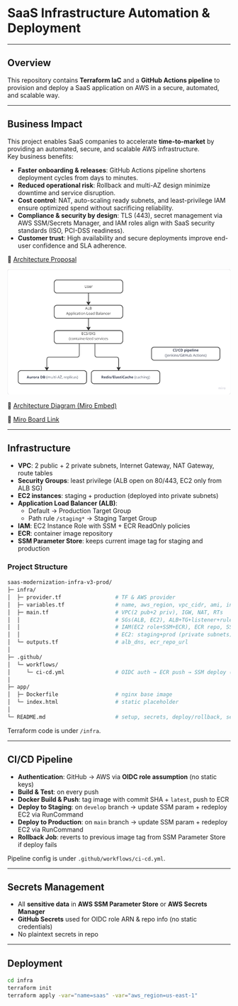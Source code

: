 # SaaS Infrastructure Automation & Deployment

---

## Overview
This repository contains **Terraform IaC** and a **GitHub Actions pipeline** to provision and deploy a SaaS application on AWS in a secure, automated, and scalable way.

---

## Business Impact

This project enables SaaS companies to accelerate **time-to-market** by providing an automated, secure, and scalable AWS infrastructure.  
Key business benefits:  
- **Faster onboarding & releases**: GitHub Actions pipeline shortens deployment cycles from days to minutes.  
- **Reduced operational risk**: Rollback and multi-AZ design minimize downtime and service disruption.  
- **Cost control**: NAT, auto-scaling ready subnets, and least-privilege IAM ensure optimized spend without sacrificing reliability.  
- **Compliance & security by design**: TLS (443), secret management via AWS SSM/Secrets Manager, and IAM roles align with SaaS security standards (ISO, PCI-DSS readiness).  
- **Customer trust**: High availability and secure deployments improve end-user confidence and SLA adherence.  


🔗 [Architecture Proposal](https://docs.google.com/presentation/d/1_nGMZ7gd_cZ0r2seUki0nRM0GeFvYzW3K8TZHIvS33E/edit?usp=sharing)

![alt text](image.png)

🔗 [Architecture Diagram (Miro Embed)](https://miro.com/app/live-embed/uXjVJR_35HQ=/?embedMode=view_only_without_ui&moveToViewport=-1247%2C-497%2C967%2C458&embedId=715496053132)

🔗 [Miro Board Link](https://miro.com/welcomeonboard/dzBvTmxpak1tRmNVamo4eHBiaFZhelNjb2MxQlZEVkZXM25YdVJmZkRPZHd6U2dJdFR5YTFkekxpK0tmOWFTRWd0N2szeHlZNjlSK25UdzlaQTFLZmFmay9RbWkyS052OUVYcjRkTGNBbzNiZUhtT2JWcmNveXN1WlJGelNtTi90R2lncW1vRmFBVnlLcVJzTmdFdlNRPT0hdjE=?share_link_id=342912202277)

---

## Infrastructure
- **VPC**: 2 public + 2 private subnets, Internet Gateway, NAT Gateway, route tables  
- **Security Groups**: least privilege (ALB open on 80/443, EC2 only from ALB SG)  
- **EC2 instances**: staging + production (deployed into private subnets)  
- **Application Load Balancer (ALB)**:
  - Default → Production Target Group  
  - Path rule `/staging*` → Staging Target Group  
- **IAM**: EC2 Instance Role with SSM + ECR ReadOnly policies  
- **ECR**: container image repository  
- **SSM Parameter Store**: keeps current image tag for staging and production  

### Project Structure

```bash
saas-modernization-infra-v3-prod/
├─ infra/
│  ├─ provider.tf                 # TF & AWS provider
│  ├─ variables.tf                # name, aws_region, vpc_cidr, ami, instance_type
│  ├─ main.tf                     # VPC(2 pub+2 priv), IGW, NAT, RTs
│  │                              # SGs(ALB, EC2), ALB+TG+listener+rule(/staging)
│  │                              # IAM(EC2 role+SSM+ECR), ECR repo, SSM params
│  │                              # EC2: staging+prod (private subnets)
│  └─ outputs.tf                  # alb_dns, ecr_repo_url
│
├─ .github/
│  └─ workflows/
│     └─ ci-cd.yml                # OIDC auth → ECR push → SSM deploy (stg/prod) → rollback
│
├─ app/
│  ├─ Dockerfile                  # nginx base image
│  └─ index.html                  # static placeholder
│
└─ README.md                      # setup, secrets, deploy/rollback, security notes
```

Terraform code is under `/infra`.

---

## CI/CD Pipeline
- **Authentication**: GitHub → AWS via **OIDC role assumption** (no static keys)  
- **Build & Test**: on every push  
- **Docker Build & Push**: tag image with commit SHA + `latest`, push to ECR  
- **Deploy to Staging**: on `develop` branch → update SSM param + redeploy EC2 via RunCommand  
- **Deploy to Production**: on `main` branch → update SSM param + redeploy EC2 via RunCommand  
- **Rollback Job**: reverts to previous image tag from SSM Parameter Store if deploy fails  

Pipeline config is under `.github/workflows/ci-cd.yml`.

---

## Secrets Management
- All **sensitive data** in **AWS SSM Parameter Store** or **AWS Secrets Manager**  
- **GitHub Secrets** used for OIDC role ARN & repo info (no static credentials)  
- No plaintext secrets in repo  

---

## Deployment
```bash
cd infra
terraform init
terraform apply -var="name=saas" -var="aws_region=us-east-1"
